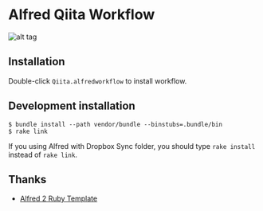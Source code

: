 # Alfred Qiita Workflow

![alt tag](https://raw.github.com/oame/alfred-qiita-workflow/master/screenshots/qiita-workflow.png)

## Installation

Double-click `Qiita.alfredworkflow` to install workflow.

## Development installation

```
$ bundle install --path vendor/bundle --binstubs=.bundle/bin
$ rake link
```

If you using Alfred with Dropbox Sync folder, you should type `rake install` instead of `rake link`.

## Thanks

- [Alfred 2 Ruby Template](https://github.com/zhaocai/alfred2-ruby-template)